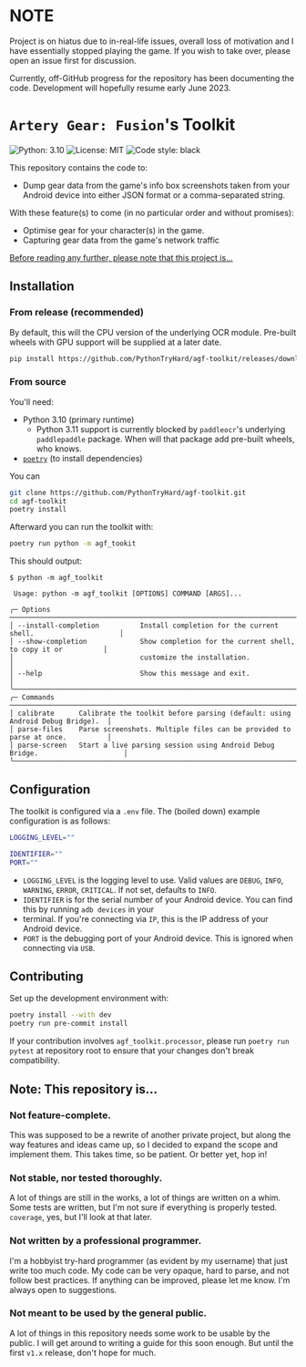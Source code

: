 # NOTE
Project is on hiatus due to in-real-life issues, overall loss of motivation and I have essentially stopped playing the game. If you wish to take over, please open an issue first for discussion.

Currently, off-GitHub progress for the repository has been documenting the code. Development will hopefully resume early June 2023.

# `Artery Gear: Fusion`'s Toolkit
![Python: 3.10](https://img.shields.io/badge/python-3.10-blue)
![License: MIT](https://img.shields.io/badge/license-MIT-blue) 
![Code style: black](https://img.shields.io/badge/code%20style-black-000000.svg)

This repository contains the code to:
- Dump gear data from the game's info box screenshots taken from your Android device into either JSON format or a 
  comma-separated string.

With these feature(s) to come (in no particular order and without promises):
- Optimise gear for your character(s) in the game.
- Capturing gear data from the game's network traffic

[Before reading any further, please note that this project is...](https://github.com/PythonTryHard/agf-toolkit#note-this-repository-is)

## Installation
### From release (recommended)
By default, this will the CPU version of the underlying OCR module. Pre-built wheels with GPU support will be supplied at a later date. 
```sh
pip install https://github.com/PythonTryHard/agf-toolkit/releases/download/v0.1.0/agf-toolkit-0.1.0-py3-none-any.whl
```

### From source
You'll need:
- Python 3.10 (primary runtime)
	- Python 3.11 support is currently blocked by `paddleocr`'s underlying `paddlepaddle` package. When will that 
  	  package add pre-built wheels, who knows.
- [`poetry`](https://python-poetry.org/docs/#installation) (to install dependencies)

You can 
```sh
git clone https://github.com/PythonTryHard/agf-toolkit.git
cd agf-toolkit
poetry install
```

Afterward you can run the toolkit with:
```sh
poetry run python -m agf_tookit
```
This should output:
```
$ python -m agf_toolkit

 Usage: python -m agf_toolkit [OPTIONS] COMMAND [ARGS]...

╭─ Options ───────────────────────────────────────────────────────────────────────────────────╮
│ --install-completion          Install completion for the current shell.                     │
│ --show-completion             Show completion for the current shell, to copy it or          │
│                               customize the installation.                                   │
│ --help                        Show this message and exit.                                   │
╰─────────────────────────────────────────────────────────────────────────────────────────────╯
╭─ Commands ──────────────────────────────────────────────────────────────────────────────────╮
│ calibrate      Calibrate the toolkit before parsing (default: using Android Debug Bridge).  │
│ parse-files    Parse screenshots. Multiple files can be provided to parse at once.          │
│ parse-screen   Start a live parsing session using Android Debug Bridge.                     │
╰─────────────────────────────────────────────────────────────────────────────────────────────╯
```
## Configuration
The toolkit is configured via a `.env` file. The (boiled down) example configuration is as follows:
```sh
LOGGING_LEVEL=""

IDENTIFIER=""
PORT=""
```
- `LOGGING_LEVEL` is the logging level to use. Valid values are `DEBUG`, `INFO`, `WARNING`, `ERROR`, `CRITICAL`. If not
  set, defaults to `INFO`.
- `IDENTIFIER` is for the serial number of your Android device. You can find this by running `adb devices` in your
- terminal. If you're connecting via `IP`, this is the IP address of your Android device.
- `PORT` is the debugging port of your Android device. This is ignored when connecting via `USB`.

## Contributing
Set up the development environment with:
```sh
poetry install --with dev
poetry run pre-commit install
```
If your contribution involves `agf_toolkit.processor`, please run `poetry run pytest` at repository root to ensure that
your changes don't break compatibility.

## Note: This repository is...
### Not feature-complete.
This was supposed to be a rewrite of another private project, but along the way features and ideas came up, so I decided
to expand the scope and implement them. This takes time, so be patient. Or better yet, hop in!

### Not stable, nor tested thoroughly.
A lot of things are still in the works, a lot of things are written on a whim. Some tests are written, but I'm not sure
if everything is properly tested. `coverage`, yes, but I'll look at that later.


### Not written by a professional programmer.
I'm a hobbyist try-hard programmer (as evident by my username) that just write too much code. My code can be very
opaque, hard to parse, and not follow best practices. If anything can be improved, please let me know. I'm always open
to suggestions.

### Not meant to be used by the general public.
A lot of things in this repository needs some work to be usable by the public. I will get around to writing a guide for
this soon enough. But until the first `v1.x` release, don't hope for much.
